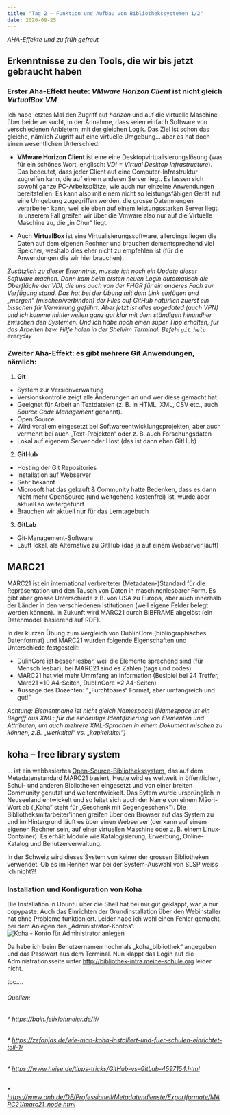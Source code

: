 ```yaml
---
title: "Tag 2 – Funktion und Aufbau von Bibliothekssystemen 1/2"
date: 2020-09-25
---
```


*AHA-Effekte und zu früh gefreut*

## **Erkenntnisse zu den Tools, die wir bis jetzt gebraucht haben**

### Erster Aha-Effekt heute: *VMware Horizon Client* ist nicht gleich *VirtualBox VM*	
Ich habe letztes Mal den Zugriff auf *horizon* und auf die virtuelle Maschine über beide versucht, in der Annahme, dass seien einfach Software von verschiedenen Anbietern, mit der gleichen Logik. Das Ziel ist schon das gleiche, nämlich Zugriff auf eine virtuelle Umgebung... aber es hat doch einen wesentlichen Unterschied:

* **VMware Horizon Client** ist eine eine Desktopvirtualisierungslösung (was für ein schönes Wort, englisch: *VDI = Virtual Desktop Infrastructure*). Das bedeutet, dass jeder Client auf eine Computer-Infrastruktur zugreifen kann, die auf einem anderen Server liegt. Es lassen sich sowohl ganze PC-Arbeitsplätze, wie auch nur einzelne Anwendungen bereitstellen. Es kann also mit einem nicht so leistungsfähigen Gerät auf eine Umgebung zugegriffen werden, die grosse Datenmengen verarbeiten kann, weil sie eben auf einem leistungsstarken Server liegt. In unserem Fall greifen wir über die Vmware also nur auf die Virtuelle Maschine zu, die „in Chur“ liegt.

* Auch **VirtualBox** ist eine Virtualisierungssoftware, allerdings liegen die Daten auf dem eigenen Rechner und brauchen dementsprechend viel Speicher, weshalb dies eher nicht zu empfehlen ist (für die Anwendungen die wir hier brauchen).

*Zusätzlich zu dieser Erkenntnis, musste ich noch ein Update dieser Software machen. Dann kam beim ersten neuen Login automatisch die Oberfläche der VDI, die uns auch von der FHGR für ein anderes Fach zur Verfügung stand. Das hat bei der Übung mit dem Link einfügen und „mergen“ (mischen/verbinden) der Files auf GitHub natürlich zuerst ein bisschen für Verwirrung geführt. Aber jetzt ist alles upgedated (auch VPN) und ich komme mittlerweilen ganz gut klar mit dem ständigen hinundher zwischen den Systemen. Und ich habe noch einen super Tipp erhalten, für das Arbeiten bzw. Hilfe holen in der Shell/im Terminal: Befehl `git help everyday`*


### Zweiter Aha-Effekt: es gibt mehrere Git Anwendungen, nämlich:
1. **Git**
* System zur Versionverwaltung
* Versionskontrolle zeigt alle Änderungen an und wer diese gemacht hat
* Geeignet für Arbeit an Textdateien (z. B. in HTML, XML, CSV etc., auch *Source Code Management* genannt).
* Open Source
* Wird vorallem eingesetzt bei Softwareentwicklungsprojekten, aber auch vermehrt bei auch „Text-Projekten“ oder z. B. auch Forschungsdaten
* Lokal auf eigenem Server oder Host (das ist dann eben GitHub)

2.	**GitHub** 
* Hosting der Git Repositories
* Installation auf Webserver
* Sehr bekannt
* Microsoft hat das gekauft & Community hatte Bedenken, dass es dann nicht mehr OpenSource (und weitgehend kostenfrei) ist, wurde aber aktuell so weitergeführt
* Brauchen wir aktuell nur für das Lerntagebuch

3.	**GitLab**
*	Git-Management-Software
*	Läuft lokal, als Alternative zu GitHub (das ja auf einem Webserver läuft)


## **MARC21**

MARC21 ist ein international verbreiteter (Metadaten-)Standard für die Repräsentation und den Tausch von Daten in maschinenlesbarer Form. 
Es gibt aber grosse Unterschiede z.B. von USA zu Europa, aber auch innerhalb der Länder in den verschiedenen Istitutionen (weil eigene Felder belegt werden können). In Zukunft wird MARC21 durch BIBFRAME abgelöst (ein Datenmodell basierend auf RDF).

In der kurzen Übung zum Vergleich von DublinCore (bibliographisches Datenformat) und MARC21 wurden folgende Eigenschaften und Unterschiede festgestellt:

* DulinCore ist besser lesbar, weil die Elemente sprechend sind (für Mensch lesbar); bei MARC21 sind es Zahlen (tags und codes)
* MARC21 hat viel mehr Ummfang an Information (Besipiel bei 24 Treffer, Marc21 =10 A4-Seiten, DublinCore =2 A4-Seiten)
* Aussage des Dozenten: "„Furchtbares“ Format, aber umfangreich und gut!"

*Achtung: Elementname ist nicht gleich Namespace!
(Namespace ist ein Begriff aus XML: für die eindeutige Identifizierung von Elementen und Attributen, um auch mehrere XML-Sprachen in einem Dokument mischen zu können, z.B. „werk:titel“ vs. „kapitel:titel“)* 


## **koha – free library system**
... ist ein webbasiertes [Open-Source-Bibliothekssystem](https://koha-community.org/), das auf dem Metadatenstandard MARC21 basiert. Heute wird es weltweit in öffentlichen, Schul- und anderen Bibliotheken eingesetzt und von einer breiten Community genutzt und weiterentwickelt. 
Das Sytem wurde ursprünglich in Neuseeland entwickelt und so leitet sich auch der Name von einem Māori-Wort ab („Koha“ steht für „Geschenk mit Gegengeschenk“). 
Die Bibliotheksmitarbeiter'innen greifen über den Browser auf das System zu und im Hintergrund läuft es über einen Webserver (der kann auf einem eigenen Rechner sein, auf einer virtuellen Maschine oder z. B. einem Linux-Container). Es erhält Module wie Katalogisierung, Erwerbung, Online-Katalog und Benutzerverwaltung. 

In der Schweiz wird dieses System von keiner der grossen Bibliotheken verwendet. Ob es im Rennen war bei der System-Auswahl von SLSP weiss ich nicht?!

### **Installation und Konfiguration von Koha**
Die Installation in Ubuntu über die Shell hat bei mir gut geklappt, war ja nur copypaste. Auch das Einrichten der Grundinstallation über den Webinstaller hat ohne Probleme funktioniert. Leider habe ich wohl einen Fehler gemacht, bei dem Anlegen des „Administrator-Kontos“. 
<img src="https://zefanjas.de/wp-content/uploads/2018/03/Auswahl_221.png" alt="Koha - Konto für Administrator anlegen">


Da habe ich beim Benutzernamen nochmals „koha_bibliothek“ angegeben und das Passwort aus dem Terminal. Nun klappt das Login auf die  Administrationsseite unter http://bibliothek-intra.meine-schule.org leider nicht.

tbc....


###### Quellen:
###### * https://bain.felixlohmeier.de/#/
###### * https://zefanjas.de/wie-man-koha-installiert-und-fuer-schulen-einrichtet-teil-1/
###### * https://www.heise.de/tipps-tricks/GitHub-vs-GitLab-4597154.html
###### * https://www.dnb.de/DE/Professionell/Metadatendienste/Exportformate/MARC21/marc21_node.html


